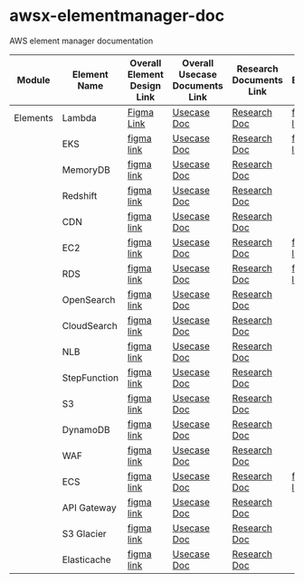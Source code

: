 # awsx-elementmanager-doc
AWS element manager documentation





| Module | Element Name | Overall Element Design Link | Overall Usecase Documents Link | Research Documents Link | Single Element Link| Single Element Usecase Link
|----------|----------|----------|----------|----------|----------|----------|
| Elements | Lambda |[Figma Link](https://www.figma.com/proto/mSwpmnkmrqHXX6AkzXzbtC/Aws-Elements?page-id=9401%3A52769&type=design&node-id=10603-60789&viewport=373%2C552%2C0.06&t=a5ok2uoyWPEIQFl9-1&scaling=scale-down-width&starting-point-node-id=10603%3A60789&mode=design)| [Usecase Doc](https://synectiksinc-my.sharepoint.com/:w:/g/personal/quddus_mohammed_synectiks_com/EciUNUq6xc1CmjFExxOP52oBEEm8pKrOSmkRha60ZntDEw?e=7geolw)| [Research Doc](https://synectiksinc-my.sharepoint.com/:w:/g/personal/quddus_mohammed_synectiks_com/ERTLge719TZBpV8xY_fh5l4BnHhnZD3kaGlOCWvvotVIlA?e=aY2MkE) |[figma link](https://www.figma.com/proto/mSwpmnkmrqHXX6AkzXzbtC/Aws-Elements?page-id=9401%3A52769&type=design&node-id=31080-68050&viewport=373%2C552%2C0.06&t=a5ok2uoyWPEIQFl9-1&scaling=scale-down-width&starting-point-node-id=10603%3A60789&mode=design) | [SRE Doc](https://synectiksinc-my.sharepoint.com/:w:/g/personal/quddus_mohammed_synectiks_com/ES-awejpct5ChiQxTk023DkBjz7-QVtueWlErUURUUaoAw?e=r9auCB)|
|  | EKS | [figma link](https://www.figma.com/proto/mSwpmnkmrqHXX6AkzXzbtC/Aws-Elements?page-id=12227%3A62321&type=design&node-id=12496-79593&viewport=-588%2C825%2C0.32&t=GUblYNOFXFVDDj6p-1&scaling=min-zoom&starting-point-node-id=12455%3A71734&mode=design) | [Usecase Doc](https://synectiksinc-my.sharepoint.com/:w:/g/personal/quddus_mohammed_synectiks_com/EdhtIJm0CJNOrh3IuyJQhwMBHLfdc6hvG57oS8vaVgRPzg?e=nJ2zxx) | [Research Doc](https://synectiksinc-my.sharepoint.com/:w:/g/personal/quddus_mohammed_synectiks_com/EY6SOy0vL8xOj8Kuee13h38B85LR9bGpa4ZsTsSeVOH8wQ?e=QObUqK) | [figma link](https://www.figma.com/proto/mSwpmnkmrqHXX6AkzXzbtC/Aws-Elements?page-id=12227%3A62321&type=design&node-id=28999-37369&viewport=403%2C10%2C0.14&t=irP2MjCrBvmjMJvJ-1&scaling=min-zoom&starting-point-node-id=12455%3A71734&mode=design) | [SRE Doc](https://synectiksinc-my.sharepoint.com/:w:/g/personal/quddus_mohammed_synectiks_com/EbriNmdOF9JOnkPS-m2b-rkBLkcHXXPCRhKtV7H1xWSn7Q?e=4LcNKq)|
|  | MemoryDB | [figma link](https://www.figma.com/proto/mSwpmnkmrqHXX6AkzXzbtC/Aws-Elements?page-id=23279%3A11655&type=design&node-id=23279-11656&viewport=4078%2C1082%2C0.64&t=1I3wGiHFO2NTXFaN-1&scaling=min-zoom&starting-point-node-id=23279%3A11656&mode=design) |  [Usecase Doc](https://synectiksinc-my.sharepoint.com/:w:/g/personal/quddus_mohammed_synectiks_com/EUYp9xPFPEZBlgqbog3dnvkBBS9ZnsG8VpCwboB0cM4aHw?e=C6hrPn) | [Research Doc](https://synectiksinc-my.sharepoint.com/:w:/g/personal/quddus_mohammed_synectiks_com/ERjubKlwUIpNtH8xosawK3MBf-Y-gpfk666auFuqcLEVKg?e=jSNlfF) |  |
|  | Redshift | [figma link](https://www.figma.com/proto/mSwpmnkmrqHXX6AkzXzbtC/Aws-Elements?page-id=26525%3A12780&type=design&node-id=26525-12782&viewport=1457%2C339%2C0.11&t=6OvarMb4Wc3O4cZL-1&scaling=min-zoom&mode=design) | [Usecase Doc](https://synectiksinc-my.sharepoint.com/:w:/g/personal/quddus_mohammed_synectiks_com/EQNqLdsK2IVAgy_bYgIU3TUBE8xmsELqyInve21PcPAyWA?e=FF0QCa) | [Research Doc](https://synectiksinc-my.sharepoint.com/:w:/g/personal/quddus_mohammed_synectiks_com/EURe0jIS4zNKkkFs7XRNCoYB7q8J1Ntp9ZgCG-pXq7esag?e=9pVd0v) |  |
|  | CDN | [figma link](https://www.figma.com/proto/mSwpmnkmrqHXX6AkzXzbtC/Aws-Elements?page-id=12227%3A62323&type=design&node-id=15697-117688&viewport=-185%2C1877%2C0.12&t=v49tf0tMxR8GzJXf-1&scaling=min-zoom&starting-point-node-id=15697%3A118451&mode=design) | [Usecase Doc](https://synectiksinc-my.sharepoint.com/:w:/g/personal/quddus_mohammed_synectiks_com/EaBizCuEsTNFs2lTfTHAOJgBWRItyYOnW194T9LegYOcBA?e=AuhaOZ) | [Research Doc](https://synectiksinc-my.sharepoint.com/:w:/g/personal/quddus_mohammed_synectiks_com/EdxCwfvz5YlMh5BthzMj_6EBVNsmATZZCj8kvdjvJDpWIA?e=LT0WyV) |  | 
|  | EC2 | [figma link](https://www.figma.com/proto/mSwpmnkmrqHXX6AkzXzbtC/Aws-Elements?type=design&node-id=13381-80412&t=KPAxqWSxpk4SzKmY-1&scaling=min-zoom&page-id=12227%3A62322&mode=design) | [Usecase Doc](https://synectiksinc-my.sharepoint.com/:w:/r/personal/ashna_kagada_synectiks_com/Documents/AWS%20EC2%20use%20case.docx?d=wa5c8bc2d73e44f54bca2342895288fe9&csf=1&web=1&e=Oq3lgv) | [Research Doc](https://synectiksinc-my.sharepoint.com/:w:/r/personal/ashna_kagada_synectiks_com/Documents/AWS%20EC2%20Documentation.docx?d=w4884bd9c46d74a66988398221b8ede68&csf=1&web=1&e=bG0nDt) | [figma link](https://www.figma.com/proto/mSwpmnkmrqHXX6AkzXzbtC/Aws-Elements?page-id=28831%3A14248&type=design&node-id=28831-20374&viewport=841%2C699%2C0.03&t=NOSxQe21rTHLgY3y-1&scaling=min-zoom&starting-point-node-id=28860%3A24205&mode=design) | [SRE Doc](https://synectiksinc-my.sharepoint.com/:w:/g/personal/quddus_mohammed_synectiks_com/ESIerYotggxBt15BgBiATAUBGDf4no_U5eYnsBxN-XEwEA?e=AAecc5)|
|  | RDS | [figma link](https://www.figma.com/proto/mSwpmnkmrqHXX6AkzXzbtC/Aws-Elements?type=design&node-id=23039-46030&t=If3lh8G6YsqbPUkl-1&scaling=min-zoom&page-id=12227%3A62324&starting-point-node-id=26257%3A67422&mode=design) | [Usecase Doc](https://synectiksinc-my.sharepoint.com/:w:/g/personal/ashna_kagada_synectiks_com/EYuHw4plCIVOjCwUdBUn4h8BCJ9miqsYF3RwBQGYQ58P0w?e=HSIKVp) | [Research Doc](https://synectiksinc-my.sharepoint.com/:w:/g/personal/ashna_kagada_synectiks_com/EfeA52nzj31Dhi4aJYga6s4Bu-uugrZmiLTpKX0WGrizDg?e=vIGjVD)  | [figma link](https://www.figma.com/proto/mSwpmnkmrqHXX6AkzXzbtC/Aws-Elements?page-id=12227%3A62324&type=design&node-id=30150-20837&viewport=242%2C-1118%2C0.08&t=2pwkNfSxVwyH87QX-1&scaling=min-zoom&starting-point-node-id=26257%3A67422&mode=design)| [SRE Doc](https://synectiksinc-my.sharepoint.com/:w:/g/personal/ashna_kagada_synectiks_com/ETBwd3RAajJHpH2MPHIUZ_QBQ7WLvPNcCFFPAQ0wwsg4mA?e=2QZcKU)|
|  | OpenSearch | [figma link](https://www.figma.com/proto/mSwpmnkmrqHXX6AkzXzbtC/Aws-Elements?type=design&node-id=26525-28930&t=azfyeJPNpnauyZsA-1&scaling=min-zoom&page-id=26525%3A12781&mode=design) | [Usecase Doc](https://synectiksinc-my.sharepoint.com/:w:/g/personal/ashna_kagada_synectiks_com/Ea70HDgUyGhHkZwif18Uju0BbTSUWlhKgzGgq8YbWGuDGg?e=Ql7uVy) | [Research Doc](https://synectiksinc-my.sharepoint.com/:w:/g/personal/ashna_kagada_synectiks_com/EXsE3-ZQ2ABNh0jh1qCkJ7cBo4S3e0ZCf_Oc8k9JBjHfiw?e=K4R9TX)  | 
|  | CloudSearch | [figma link](https://www.figma.com/proto/mSwpmnkmrqHXX6AkzXzbtC/Aws-Elements?type=design&node-id=29932-44018&t=f2N2YdInnhQ5RbwK-1&scaling=scale-down-width&page-id=29932%3A26622&mode=design) |[Usecase Doc](https://synectiksinc-my.sharepoint.com/:w:/g/personal/ashna_kagada_synectiks_com/EZa5lQJd4BlHoP73_4pagwcBKvngAyawecekwP4o5SG-IA?e=I1BBYL) | [Research Doc](https://synectiksinc-my.sharepoint.com/:w:/g/personal/ashna_kagada_synectiks_com/EYHzttQmp8pEuHvV6znbhXIB4uV3NE7xG2qMHhLcS9RT0w?e=Nlb1I6) |  | 
|  | NLB | [figma link](https://www.figma.com/proto/mSwpmnkmrqHXX6AkzXzbtC/Aws-Elements?type=design&node-id=31607-31162&t=OgwTqBdXanRfHWIn-1&scaling=scale-down-width&page-id=31607%3A30016&mode=design) | [Usecase Doc](https://synectiksinc-my.sharepoint.com/:w:/g/personal/ashna_kagada_synectiks_com/ETgTkhaNIVpPmrR3HZ5tzmQBviDvPInwbTNveXTa49_f1g?e=wyBiAM) | [Research Doc](https://synectiksinc-my.sharepoint.com/:w:/g/personal/ashna_kagada_synectiks_com/ETwF51cXXL9LnJJFLpIiyswBPW1K52KiHART5wwt_qc8HQ?e=dh1mdi) |  | 
|  | StepFunction | [figma link](https://www.figma.com/proto/mSwpmnkmrqHXX6AkzXzbtC/Aws-Elements?type=design&node-id=16694-118979&t=rgOkk50DTKvn1xZt-1&scaling=min-zoom&page-id=14289%3A99141&starting-point-node-id=16694%3A118979&mode=design) |[Usecase Doc](https://synectiksinc-my.sharepoint.com/:w:/g/personal/ashna_kagada_synectiks_com/EYn3UkPvomtEh0LTvPFlCzIBheyqVR8d55me69kQoVf1vw?e=VtmlE2) | [Research Doc](https://synectiksinc-my.sharepoint.com/:w:/g/personal/ashna_kagada_synectiks_com/EXMP3-5EjdZJnIt6XvOxDB0BHJtRJkxq4-ad6TFMkaDHLg?e=oyoP2I) |  | 
|  | S3 | [figma link](https://www.figma.com/proto/mSwpmnkmrqHXX6AkzXzbtC/Aws-Elements?page-id=7794%3A35100&type=design&node-id=8288-34673&viewport=-262%2C442%2C0.04&t=rnL8fEjDuUH8X08q-1&scaling=min-zoom&starting-point-node-id=8288%3A34673&mode=design) | [Usecase Doc](https://synectiksinc-my.sharepoint.com/:w:/g/personal/ashna_kagada_synectiks_com/EYTUvj1786dEge5cIH__dgcBMsJikswC43B6ii8p7j-9ng?e=6vmEo7) | [Research Doc](https://synectiksinc-my.sharepoint.com/:w:/g/personal/ashna_kagada_synectiks_com/EZQgN7lFsTVEs3p6sojsRuIB5oysoxY5YC2wsqrlm6mitQ?e=hgjj5g) |  | 
|  | DynamoDB | [figma link](https://www.figma.com/proto/mSwpmnkmrqHXX6AkzXzbtC/Aws-Elements?page-id=12227%3A62325&type=design&node-id=12252-62320&viewport=85%2C310%2C0.04&t=7FsZkMn8AaJIVQzw-1&scaling=scale-down-width&starting-point-node-id=12252%3A62320&mode=design) | [Usecase Doc](https://synectiksinc-my.sharepoint.com/:w:/g/personal/ashna_kagada_synectiks_com/EUjMiVqAFY5Mq_a5uH_2OT4BCIjOCG265Q8E3iT2cUs1Jg?e=PQjW3e) | [Research Doc](https://synectiksinc-my.sharepoint.com/:w:/g/personal/ashna_kagada_synectiks_com/EeXg-XDBvgxFvAXXAdcMVksBYyosABfzIBkCqyclvxJnGw?e=KUmWHG) |  | 
|  | WAF | [figma link](https://www.figma.com/proto/mSwpmnkmrqHXX6AkzXzbtC/Aws-Elements?page-id=23140%3A1503&type=design&node-id=25739-39074&viewport=-72%2C597%2C0.05&t=23ru8e1A771pSYuU-1&scaling=scale-down-width&mode=design) | [Usecase Doc](https://synectiksinc-my.sharepoint.com/:w:/g/personal/ashna_kagada_synectiks_com/EdIsT8F1ykVEhgRjJD8qSP0B4Irf9qFC9TBN3hyqWhM4ZA?e=s6TsYY) | [Research Doc](https://synectiksinc-my.sharepoint.com/:w:/g/personal/ashna_kagada_synectiks_com/EQ8w8Kmhn6JNvhOCrZF5bfkBrLZagK2p7WQ2y9NBhdslng?e=Qr0362)|  | 
|  | ECS | [figma link](https://www.figma.com/proto/mSwpmnkmrqHXX6AkzXzbtC/Aws-Elements?page-id=12227%3A62320&type=design&node-id=27500-37414&viewport=74%2C-431%2C0.07&t=d4LaHUAlCd9Wq05F-1&scaling=scale-down-width&starting-point-node-id=27500%3A37414&show-proto-sidebar=1&mode=design) | [Usecase Doc](https://synectiksinc-my.sharepoint.com/:w:/g/personal/ashna_kagada_synectiks_com/EW4I0IN39uNHjnEKmHNHSx4B0lQPm87eX8ysgXJmvR8cwA?e=gqXUuk) | [Research Doc](https://synectiksinc-my.sharepoint.com/:w:/r/personal/ashna_kagada_synectiks_com/Documents/Desktop/AWS%20elements/ECS/Amazon%20Elastic%20Container%20Service%20documentation.docx?d=w2023779de0e343fdbd970fa494fc24ce&csf=1&web=1&e=2I4uKK) | [figma link](https://www.figma.com/proto/mSwpmnkmrqHXX6AkzXzbtC/Aws-Elements?page-id=12227%3A62320&type=design&node-id=29064-12044&viewport=-491%2C-3193%2C0.17&t=i1zMFYbPS3UTnCyh-1&scaling=scale-down-width&starting-point-node-id=27500%3A37414&show-proto-sidebar=1&mode=design) | [SRE Doc](https://synectiksinc-my.sharepoint.com/:w:/g/personal/ashna_kagada_synectiks_com/ERsIKd-EwxJGns9HbfuA-GYBxinhqVOPMa5HaUSW5Y4QkA?e=HFcx9k)| 
|  | API Gateway | [figma link](https://www.figma.com/proto/mSwpmnkmrqHXX6AkzXzbtC/Aws-Elements?page-id=26781%3A21255&type=design&node-id=27969-47033&viewport=567%2C297%2C0.05&t=70MPPpIbOIiBmu5g-1&scaling=scale-down-width&mode=design) | [Usecase Doc](https://synectiksinc-my.sharepoint.com/:w:/g/personal/ashna_kagada_synectiks_com/ERgbkz79hE5CuR47SgM89YkB5d6s5lkTUCV8wTEWzb0Mxw?e=46lNPS) | [Research Doc](https://synectiksinc-my.sharepoint.com/:w:/g/personal/ashna_kagada_synectiks_com/EUMY00vC7EhMoLV7ISDXZgUBqbSkmWlmiYtq6ApF2ZXWzw?e=p2LXfM) |  | 
|  | S3 Glacier | [figma link](https://www.figma.com/proto/mSwpmnkmrqHXX6AkzXzbtC/Aws-Elements?page-id=12227%3A62326&type=design&node-id=12260-62542&viewport=41%2C189%2C0.05&t=ZiL0b2Lwdrz5GHib-1&scaling=scale-down-width&starting-point-node-id=12260%3A62542&mode=design) | [Usecase Doc](https://synectiksinc-my.sharepoint.com/:w:/g/personal/ashna_kagada_synectiks_com/EZJwzEB6YuxEnjUsqqSeIOgBvl7DwfyQIZOYtVZOr-31jQ?e=w3g7QR) | [Research Doc](https://synectiksinc-my.sharepoint.com/:w:/g/personal/ashna_kagada_synectiks_com/EbTnYClNxgxIq6Fj9sLT3KgBtKZSXRnCj06vwI6GXdPHlg?e=yfWaQJ) | | 
|  | Elasticache | [figma link](https://www.figma.com/proto/mSwpmnkmrqHXX6AkzXzbtC/Aws-Elements?page-id=12181%3A62250&type=design&node-id=29403-11212&viewport=2190%2C-1757%2C0.1&t=7vLFWUhrfOTON0OV-1&scaling=min-zoom&starting-point-node-id=13166%3A83739&mode=design)| [Usecase Doc](https://synectiksinc-my.sharepoint.com/:w:/g/personal/ashna_kagada_synectiks_com/ETFycIo02DxOiPXSeoco1NsBtnCh2r22JWmleRmc_7XYLQ?e=PeVpqL)| [Research Doc](https://synectiksinc-my.sharepoint.com/:w:/g/personal/ashna_kagada_synectiks_com/EXTAVYCjrT5JqOjA9iXMs7MBwuYuk6G9C_K0q9fhlEPYNQ?e=d3jEAY) | | 

 
